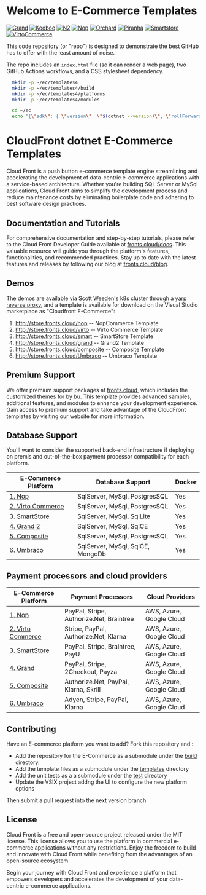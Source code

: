 # Welcome to E-Commerce Templates

[![Grand](https://github.com/templates4/E-Commerce/actions/workflows/Grand.yml/badge.svg)](https://github.com/templates4/E-Commerce/actions/workflows/Grand.yml)
[![Kooboo](https://github.com/templates4/E-Commerce/actions/workflows/Kooboo.yml/badge.svg)](https://github.com/templates4/E-Commerce/actions/workflows/Kooboo.yml)
[![N2](https://github.com/templates4/E-Commerce/actions/workflows/N2.yml/badge.svg)](https://github.com/templates4/E-Commerce/actions/workflows/N2.yml)
[![Nop](https://github.com/templates4/E-Commerce/actions/workflows/Nop.yml/badge.svg)](https://github.com/templates4/E-Commerce/actions/workflows/Nop.yml)
[![Orchard](https://github.com/templates4/E-Commerce/actions/workflows/Orchard.yml/badge.svg)](https://github.com/templates4/E-Commerce/actions/workflows/Orchard.yml)
[![Piranha](https://github.com/templates4/E-Commerce/actions/workflows/Piranha.yml/badge.svg)](https://github.com/templates4/E-Commerce/actions/workflows/Piranha.yml)
[![Smartstore](https://github.com/templates4/E-Commerce/actions/workflows/Smartstore.yml/badge.svg)](https://github.com/templates4/E-Commerce/actions/workflows/Smartstore.yml)
[![VirtoCommerce](https://github.com/templates4/E-Commerce/actions/workflows/VirtoCommerce.yml/badge.svg)](https://github.com/templates4/E-Commerce/actions/workflows/VirtoCommerce.yml)

This code repository (or "repo") is designed to demonstrate the best GitHub has to offer with the least amount of noise.

The repo includes an `index.html` file (so it can render a web page), two GitHub Actions workflows, and a CSS stylesheet dependency.

```sh
  mkdir -p ~/ec/templates4
  mkdir -p ~/ec/templates4/build
  mkdir -p ~/ec/templates4/platforms
  mkdir -p ~/ec/templates4/modules

  cd ~/ec
  echo "{\"sdk\": { \"version\": \"$(dotnet --version)\", \"rollForward\": \"latestFeature\"    }  }" > global.json

```

# CloudFront dotnet E-Commerce Templates

Cloud Front is a push button e-commerce template engine streamlining and accelerating the development of data-centric e-commerce applications with a service-based architecture. Whether you're building SQL Server or MySql applications, Cloud Front aims to simplify the development process and reduce maintenance costs by eliminating boilerplate code and adhering to best software design practices.

## Documentation and Tutorials

For comprehensive documentation and step-by-step tutorials, please refer to the Cloud Front Developer Guide available at [fronts.cloud/docs](https://fronts.cloud/docs). This valuable resource will guide you through the platform's features, functionalities, and recommended practices. Stay up to date with the latest features and releases by following our blog at [fronts.cloud/blog](https://fronts.cloud/blog).

## Demos  

The demos are available via Scott Weeden's k8s cluster through a [yarp reverse proxy](https://github.com/microsoft/reverse-proxy), and a template is available for download on the Visual Studio marketplace as "Cloudfront E-Commerce":
  1. http://store.fronts.cloud/nop        -- NopCommerce Template
  2. http://store.fronts.cloud/virto      -- Virto Commerce Template
  3. http://store.fronts.cloud/smart      -- SmartStore Template
  4. http://store.fronts.cloud/grand      -- Grand2 Template
  5. http://store.fronts.cloud/composite  -- Composite Template
  6. http://store.fronts.cloud/Umbraco    -- Umbraco Template

## Premium Support

We offer premium support packages at [fronts.cloud](https://fronts.cloud/), which includes the customized themes for by bu. This template provides advanced samples, additional features, and modules to enhance your development experience. Gain access to premium support and take advantage of the CloudFront templates by visiting our website for more information.

## Database Support

You'll want to consider the supported back-end infrastructure if deploying on premis and out-of-the-box payment processor compatibility for each platform.

| E-Commerce Platform                                                 | Database Support                  | Docker |
|---------------------------------------------------------------------|-----------------------------------|--------|
| [1. Nop](https://github.com/nopSolutions/nopCommerce)               | SqlServer, MySql, PostgresSQL     | Yes    |
| [2. Virto Commerce](https://github.com/VirtoCommerce/vc-platform)   | SqlServer, MySql, PostgresSQL     | Yes    |
| [3. SmartStore](https://github.com/smartstore/Smartstore)           | SqlServer, MySql, SqlLite         | Yes    |
| [4. Grand 2](https://github.com/grandnode/grandnode2)               | SqlServer, MySql, SqlCE           | Yes    |
| [5. Composite](https://github.com/Orckestra/C1-CMS-Foundation)      | SqlServer, MySql, PostgresSQL     | Yes    |
| [6. Umbraco](https://github.com/umbraco/Umbraco-CMS)                | SqlServer, MySql, SqlCE, MongoDb  | Yes    |

## Payment processors and cloud providers

| E-Commerce Platform                                      | Payment Processors                            | Cloud Providers        |
|----------------------------------------------------------|----------------------------------------------|-----------------------|
| [1. Nop](https://www.nopcommerce.com/docs)              | PayPal, Stripe, Authorize.Net, Braintree     | AWS, Azure, Google Cloud     |
| [2. Virto Commerce](https://virtocommerce.com/docs)   | Stripe, PayPal, Authorize.Net, Klarna         | AWS, Azure, Google Cloud     |
| [3. SmartStore](https://docs.smartstore.com)       | PayPal, Stripe, Braintree, PayU              | AWS, Azure, Google Cloud     |
| [4. Grand](https://grandnode.com/docs)                  | PayPal, Stripe, 2Checkout, Payza             | AWS, Azure, Google Cloud     |
| [5. Composite](https://docs.composite.net)      | Authorize.Net, PayPal, Klarna, Skrill        | AWS, Azure, Google Cloud     |
| [6. Umbraco](https://umbraco.com/documentation/)                | Adyen, Stripe, PayPal, Klarna                | AWS, Azure, Google Cloud     |

## Contributing

Have an E-commerce platform you want to add? Fork this repository and : 
  - Add the repository for the E-Commerce as a submodule under the [build](./build) directory. 
  - Add the template files as a submodule under the [templates](./templates) directory
  - Add the unit tests as a a submodule under the [test](./test) directory
  - Update the VSIX project addng the UI to configure the new platform options

Then submit a pull request into the next version branch 

## License

Cloud Front is a free and open-source project released under the MIT license. This license allows you to use the platform in commercial e-commerce applications without any restrictions. Enjoy the freedom to build and innovate with Cloud Front while benefiting from the advantages of an open-source ecosystem.

Begin your journey with Cloud Front and experience a platform that empowers developers and accelerates the development of your data-centric e-commerce applications.

